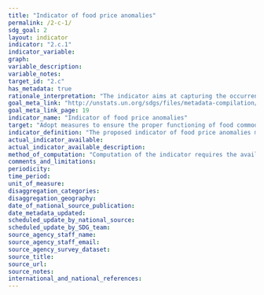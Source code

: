 ```yaml
---
title: "Indicator of food price anomalies"
permalink: /2-c-1/
sdg_goal: 2
layout: indicator
indicator: "2.c.1"
indicator_variable: 
graph: 
variable_description: 
variable_notes: 
target_id: "2.c"
has_metadata: true
rationale_interpretation: "The indicator aims at capturing the occurrence of episodes of abrupt price increases that could be indicative of malfunctioning food commodity markets, and as such can be used to monitor the \"proper functioning\" of food markets, as expressed by the Target.\n Evidence from existing historic price series will need to be evaluated, on a case-by-case basis to determine which price series are more relevant in each country.\n As this is a \"means of implementation\" indicator, there should be no need to set baseline values and numerical targets to be achieved by 2030, but only to report it."
goal_meta_link: "http://unstats.un.org/sdgs/files/metadata-compilation/Metadata-Goal-2.pdf"
goal_meta_link_page: 19
indicator_name: "Indicator of food price anomalies"
target: "Adopt measures to ensure the proper functioning of food commodity markets and their derivatives and facilitate timely access to market information, including on food reserves, in order to help limit extreme food price volatility."
indicator_definition: "The proposed indicator of food price anomalies measures the number of \"Price Anomalies\" that occur on a given food commodity price series over a given period of time.ConceptsThe volatility of a given food commodity price series is measured through the quarterly and annual Compound Growth Rates (CGR), of the monthly price level. The mean and standard deviation of the observed historic CGR values define what is considered to be \"normal\"volatility for the particular price series being considered. A \"Price Anomaly\" is then defined as the recording, in a given month, of a CGR that is greater than the historic mean CGR for that month by one standard deviation or more."
actual_indicator_available: 
actual_indicator_available_description: 
method_of_computation: "Computation of the indicator requires the availability of a series of monthly prices and involves three steps. Step 1. Calculating the quarterly and annual compound growth rates. A CGR is the growth rate in a time series over a certain amount of time. It is computed as [see report]. A quarterly CGR (CQGR) is calculated by considering periods of three months between ____ and __0, while an annual CGR (CAGR) is calculated by considering a period of 12 months. The importance to consider both CQGR and CAGR derives from the need to take into account the presence of marked seasonal variability in many agricultural prices, with prices growing more or less steadily over the year from their minimum, occurring at harvest period. Step 2. Calculating the weighted average and standard deviation of both CQGR and CAGR. The historic distributions of CGRs are characterized by the mean and the standard deviation of past CGR values. A different distribution of CGRs is computed per each calendar month. Time weights are used to make sure that the more recent past has a higher weight in the calculation of the mean and standard deviation of the distribution of CGRs, so that more recent price dynamics are not overshadowed by past extreme events which could prevent the detection of significant market shocks on prices.  Step 4. Computing the indicator of price anomalies. First, the difference between the monthly CGR and the historic average CGR is computed for each month and then normalized with respect to the historic standard deviation. Based on the results, a price anomaly is recorded in each month for which the normalized difference is equal or greater than one. Then, the frequency of price anomalies is computed for both the quarterly and the annual CGRs and the final indicator of price anomalies for month t (________ ) is computed as a weighted average of the frequency of price anomalies in the quarterly CGR and the frequency of price anomalies based on the annual CGR. For further details, see Baquedano 2014 (2015?)"
comments_and_limitations: 
periodicity: 
time_period: 
unit_of_measure: 
disaggregation_categories: 
disaggregation_geography: 
date_of_national_source_publication: 
date_metadata_updated: 
scheduled_update_by_national_source: 
scheduled_update_by_SDG_team: 
source_agency_staff_name: 
source_agency_staff_email: 
source_agency_survey_dataset: 
source_title: 
source_url: 
source_notes: 
international_and_national_references: 
---
```


